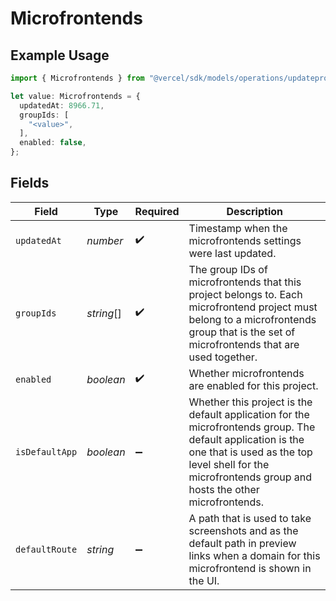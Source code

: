 # Microfrontends

## Example Usage

```typescript
import { Microfrontends } from "@vercel/sdk/models/operations/updateprojectdatacache.js";

let value: Microfrontends = {
  updatedAt: 8966.71,
  groupIds: [
    "<value>",
  ],
  enabled: false,
};
```

## Fields

| Field                                                                                                                                                                                                                 | Type                                                                                                                                                                                                                  | Required                                                                                                                                                                                                              | Description                                                                                                                                                                                                           |
| --------------------------------------------------------------------------------------------------------------------------------------------------------------------------------------------------------------------- | --------------------------------------------------------------------------------------------------------------------------------------------------------------------------------------------------------------------- | --------------------------------------------------------------------------------------------------------------------------------------------------------------------------------------------------------------------- | --------------------------------------------------------------------------------------------------------------------------------------------------------------------------------------------------------------------- |
| `updatedAt`                                                                                                                                                                                                           | *number*                                                                                                                                                                                                              | :heavy_check_mark:                                                                                                                                                                                                    | Timestamp when the microfrontends settings were last updated.                                                                                                                                                         |
| `groupIds`                                                                                                                                                                                                            | *string*[]                                                                                                                                                                                                            | :heavy_check_mark:                                                                                                                                                                                                    | The group IDs of microfrontends that this project belongs to. Each microfrontend project must belong to a microfrontends group that is the set of microfrontends that are used together.                              |
| `enabled`                                                                                                                                                                                                             | *boolean*                                                                                                                                                                                                             | :heavy_check_mark:                                                                                                                                                                                                    | Whether microfrontends are enabled for this project.                                                                                                                                                                  |
| `isDefaultApp`                                                                                                                                                                                                        | *boolean*                                                                                                                                                                                                             | :heavy_minus_sign:                                                                                                                                                                                                    | Whether this project is the default application for the microfrontends group. The default application is the one that is used as the top level shell for the microfrontends group and hosts the other microfrontends. |
| `defaultRoute`                                                                                                                                                                                                        | *string*                                                                                                                                                                                                              | :heavy_minus_sign:                                                                                                                                                                                                    | A path that is used to take screenshots and as the default path in preview links when a domain for this microfrontend is shown in the UI.                                                                             |